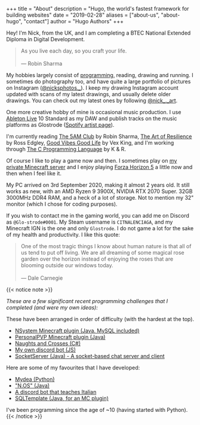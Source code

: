 +++
title = "About"
description = "Hugo, the world's fastest framework for building websites"
date = "2019-02-28"
aliases = ["about-us", "about-hugo", "contact"]
author = "Hugo Authors"
+++

Hey!
I'm Nick, from the UK, and I am completing a BTEC National Extended Diploma in Digital Development.


> As you live each day, so you craft your life.<br>  
> — Robin Sharma

My hobbies largely consist of [programming](https://www.github.com/nsgwick/), reading, drawing and running. I sometimes do photography too, and have quite a large portfolio of pictures on Instagram ([@nicksphotos.\_](https://www.instagram.com/nicksphotos._/])).
I keep my drawing Instagram account updated with scans of my latest drawings, and usually delete older drawings. You can check out my latest ones by following [@nick\_.\_art](https://www.instagram.com/nick_._art/).

One more creative hobby of mine is occasional music production. I use [Ableton Live](https://www.ableton.com/en/live/) 10 Standard as my DAW and publish tracks on the music platforms as Glostrode ([Spotify artist page](https://open.spotify.com/artist/7errC26iwGliXFBlzXEgUu?si=0WZoMriCR7OCwrOlwYQn-A)).

I'm currently reading [The 5AM Club](https://www.amazon.co.uk/5-AM-Club-Robin-Sharma/dp/0008312834) by Robin Sharma, [The Art of Resilience](https://www.amazon.co.uk/Art-Resilience-Ross-Edgley/dp/000835698X) by Ross Edgley, [Good Vibes Good Life](https://www.amazon.co.uk/Good-Vibes-Life-Self-Love-Unlocking/dp/1788171829) by Vex King, and I'm working through [The C Programming Language](https://www.amazon.co.uk/gp/product/0131103628/ref=ppx_yo_dt_b_asin_title_o00_s00?ie=UTF8&psc=1) by K & R.

Of course I like to play a game now and then. I sometimes play on [my private Minecraft server](https://www.planetminecraft.com/server/the-chill-nw-smp/) and I enjoy playing [Forza Horizon 5](https://store.steampowered.com/app/1551360/Forza_Horizon_5/) a little now and then when I feel like it.

My PC arrived on 3rd September 2020, making it almost 2 years old. It still works as new, with an AMD Ryzen 9 3900X, NVIDIA RTX 2070 Super. 32GB 3000MHz DDR4 RAM, and a heck of a lot of storage. Not to mention my 32" monitor (which I chose for coding purposes).

If you wish to contact me in the gaming world, you can add me on Discord as `@Glo-strode#0001`. My Steam username is `CITNALENCIAGA`, and my Minecraft IGN is the one and only `Glostrode`. I do not game a lot for the sake of my health and productivity. I like this quote:


> One of the most tragic things I know about human nature is that all of us tend to put off living. We are all dreaming of some magical rose garden over the horizon instead of enjoying the roses that are blooming outside our windows today.<br>  
> — Dale Carnegie

{{< notice note >}}

*These are a few significant recent programming challenges that I completed (and were my own ideas):*

These have been arranged in order of difficulty (with the hardest at the top).
* [NSystem Minecraft plugin (Java. MySQL included)](https://github.com/nsgwick/NSystem)
* [PersonalPVP Minecraft plugin (Java)](https://github.com/nsgwick/PersonalPVP)
* [Naughts and Crosses (C#)](https://github.com/nsgwick/O-X)
* [My own discord bot (JS)](https://github.com/nsgwick/nsgw_discord_bot)
* [SocketServer (Java) - A socket-based chat server and client](https://github.com/nsgwick/SocketServer)

Here are some of my favourites that I have developed:
* [Mydea (Python)](https://github.com/nsgwick/mydea)
* ["N.OS" (Java)](https://github.com/nsgwick/nos-j)
* [A discord bot that teaches Italian](https://github.com/nsgwick/wldcitalian)
* [SQLTemplate (Java, for an MC plugin)](https://github.com/nsgwick/SQLTemplate)

I've been programming since the age of ~10 (having started with Python).
{{< /notice >}}

